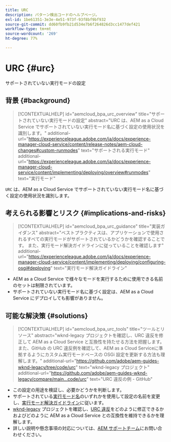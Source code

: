 ```yaml
---
title: URC
description: パターン検出コードのヘルプページ。
exl-id: 1be61351-3e3e-4e51-973f-93f8bf9bf932
source-git-commit: dd60fb9fb21d534e7b6f264826d3cc1477def421
workflow-type: tm+mt
source-wordcount: '269'
ht-degree: 77%

---
```


# URC {#urc}

サポートされていない実行モードの設定

## 背景 {#background}

>[!CONTEXTUALHELP]
>id="aemcloud_bpa_urc_overview"
>title="サポートされていない実行モードの設定"
>abstract="URC は、AEM as a Cloud Service でサポートされていない実行モード名に基づく設定の使用状況を識別します。"
>additional-url="https://experienceleague.adobe.com/ja/docs/experience-manager-cloud-service/content/release-notes/aem-cloud-changes#custom-runmodes" text="サポートされる実行モード"
>additional-url="https://experienceleague.adobe.com/ja/docs/experience-manager-cloud-service/content/implementing/deploying/overview#runmodes" text="実行モード"

`URC` は、AEM as a Cloud Service でサポートされていない実行モード名に基づく設定の使用状況を識別します。

## 考えられる影響とリスク {#implications-and-risks}

>[!CONTEXTUALHELP]
>id="aemcloud_bpa_urc_guidance"
>title="実装ガイダンス"
>abstract="ベストプラクティスは、アプリケーションで使用されるすべての実行モードがサポートされているかどうかを確認することです。 また、実行モード解決ガイドラインに従っていることを確認します"
>additional-url="https://experienceleague.adobe.com/ja/docs/experience-manager-cloud-service/content/implementing/deploying/configuring-osgi#deploying" text="実行モード解決ガイドライン"

* AEM as a Cloud Service で様々なモードを実行するために使用できる名前のセットは制限されています。
* サポートされていない実行モード名に基づく設定は、AEM as a Cloud Service にデプロイしても影響がありません。

## 可能な解決策 {#solutions}

>[!CONTEXTUALHELP]
>id="aemcloud_bpa_urc_tools"
>title="ツールとリソース"
>abstract="wknd-legacy プロジェクトを確認し、URC 違反を修正して AEM as a Cloud Service と互換性を持たせる方法を把握します。また、GitHub の URC 違反例を確認して、AEM as a Cloud Serviceに準拠するようにカスタム実行モードベースの OSGi 設定を更新する方法も理解します。"
>additional-url="https://github.com/adobe/aem-guides-wknd-legacy/tree/code/urc" text="wknd-legacy プロジェクト"
>additional-url="https://github.com/adobe/aem-guides-wknd-legacy/compare/main...code/urc" text="URC 違反の例 - GitHub"

* この設定の用途を検証し、必要かどうかを判断します。
* サポートされている[実行モード名](https://experienceleague.adobe.com/ja/docs/experience-manager-cloud-service/content/release-notes/aem-cloud-changes#custom-runmodes)のいずれかを使用して設定の名前を変更し、[実行モード解決ガイドライン](https://experienceleague.adobe.com/ja/docs/experience-manager-cloud-service/content/implementing/deploying/configuring-osgi#runmode-resolution)に従います。
* [wknd-legacy](https://github.com/adobe/aem-guides-wknd-legacy/tree/code/urc) プロジェクトを確認し、[URC 違反](https://github.com/adobe/aem-guides-wknd-legacy/compare/main...code/urc)をどのように修正できるかおよびどのように AEM as a Cloud Service との互換性を維持できるかを理解します。
* 詳しい説明や懸念事項の対応については、[AEM サポートチーム](https://helpx.adobe.com/jp/enterprise/using/support-for-experience-cloud.html)にお問い合わせください。
